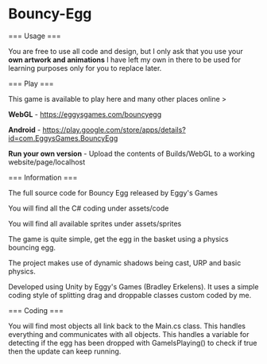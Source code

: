 # Bouncy-Egg
=== Usage ===

You are free to use all code and design, but I only ask that you use your <b>own artwork and animations</b> I have left my own in there to be used for learning purposes only for you to replace later.

=== Play === 

This game is available to play here and many other places online >

<b>WebGL</b> - https://eggysgames.com/bouncyegg

<b>Android</b> - https://play.google.com/store/apps/details?id=com.EggysGames.BouncyEgg

<b>Run your own version</b> - Upload the contents of Builds/WebGL to a working website/page/localhost

=== Information === 

The full source code for Bouncy Egg released by Eggy's Games

You will find all the C# coding under assets/code

You will find all available sprites under assets/sprites

The game is quite simple, get the egg in the basket using a physics bouncing egg.

The project makes use of dynamic shadows being cast, URP and basic physics. 

Developed using Unity by Eggy's Games (Bradley Erkelens). It uses a simple coding style of splitting drag and droppable classes custom coded by me. 

=== Coding === 

You will find most objects all link back to the Main.cs class. This handles everything and communicates with all objects. This handles a variable for detecting if the egg has been dropped with GameIsPlaying() to check if true then the update can keep running.
